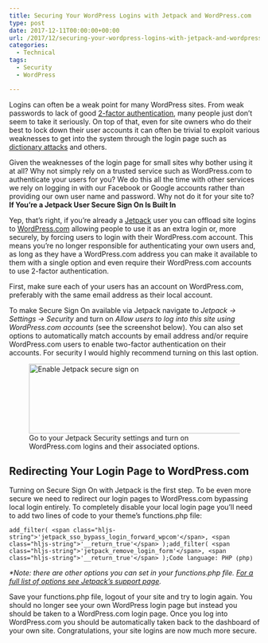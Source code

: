 ```yaml
---
title: Securing Your WordPress Logins with Jetpack and WordPress.com
type: post
date: 2017-12-11T00:00:00+00:00
url: /2017/12/securing-your-wordpress-logins-with-jetpack-and-wordpress-com/
categories:
  - Technical
tags:
  - Security
  - WordPress

---
```

Logins can often be a weak point for many WordPress sites. From weak passwords to lack of good [2-factor authentication][1], many people just don’t seem to take it seriously. On top of that, even for site owners who do their best to lock down their user accounts it can often be trivial to exploit various weaknesses to get into the system through the login page such as [dictionary attacks][2] and others.

Given the weaknesses of the login page for small sites why bother using it at all? Why not simply rely on a trusted service such as WordPress.com to authenticate your users for you? We do this all the time with other services we rely on logging in with our Facebook or Google accounts rather than providing our own user name and password. Why not do it for your site to?
**If You’re a Jetpack User Secure Sign On Is Built In**

Yep, that’s right, if you’re already a [Jetpack][3] user you can offload site logins to [WordPress.com][4] allowing people to use it as an extra login or, more securely, by forcing users to login with their WordPress.com account. This means you’re no longer responsible for authenticating your own users and, as long as they have a WordPress.com address you can make it available to them with a single option and even require their WordPress.com accounts to use 2-factor authentication.

First, make sure each of your users has an account on WordPress.com, preferably with the same email address as their local account.

To make Secure Sign On available via Jetpack navigate to _Jetpack -> Settings -> Security_ and turn on&nbsp;_Allow users to log into this site using WordPress.com accounts_ (see the screenshot below). You can also set options to automatically match accounts by email address and/or require WordPress.com users to enable two-factor authentication on their accounts. For security I would highly recommend turning on this last option.

<div class="wp-block-image">
  <figure class="aligncenter size-large"><img loading="lazy" decoding="async" width="500" height="140" src="/images/2017/12/enable-jetpack-secure-sign-on.jpg" alt="Enable Jetpack secure sign on" class="wp-image-382" srcset="/images/2017/12/enable-jetpack-secure-sign-on.jpg 500w, /images/2017/12/enable-jetpack-secure-sign-on-400x112.jpg 400w" sizes="(max-width: 500px) 100vw, 500px" /><figcaption>Go to your Jetpack Security settings and turn on WordPress.com logins and their associated options.</figcaption></figure>
</div>

## Redirecting Your Login Page to WordPress.com

Turning on Secure Sign On with Jetpack is the first step. To be even more secure we need to redirect our login pages to WordPress.com bypassing local login entirely. To completely disable your local login page you’ll need to add two lines of code to your theme’s functions.php file:

<pre class="wp-block-code" aria-describedby="shcb-language-66" data-shcb-language-name="PHP" data-shcb-language-slug="php"><span><code class="hljs language-php">add_filter( &lt;span class="hljs-string">'jetpack_sso_bypass_login_forward_wpcom'&lt;/span>, &lt;span class="hljs-string">'__return_true'&lt;/span> );add_filter( &lt;span class="hljs-string">'jetpack_remove_login_form'&lt;/span>, &lt;span class="hljs-string">'__return_true'&lt;/span> );</code></span><small class="shcb-language" id="shcb-language-66"><span class="shcb-language__label">Code language:</span> <span class="shcb-language__name">PHP</span> <span class="shcb-language__paren">(</span><span class="shcb-language__slug">php</span><span class="shcb-language__paren">)</span></small></pre>

_*Note: there are other options you can set in your functions.php file. [For a full list of options see Jetpack’s support page][5]._

Save your functions.php file, logout of your site and try to login again. You should no longer see your own WordPress login page but instead you should be taken to a WordPress.com login page. Once you log into WordPress.com you should be automatically taken back to the dashboard of your own site. Congratulations, your site logins are now much more secure.

 [1]: https://en.wikipedia.org/wiki/Multi-factor_authentication
 [2]: https://en.wikipedia.org/wiki/Dictionary_attack
 [3]: https://jetpack.com/
 [4]: https://wordpress.com/
 [5]: https://jetpack.com/support/sso/